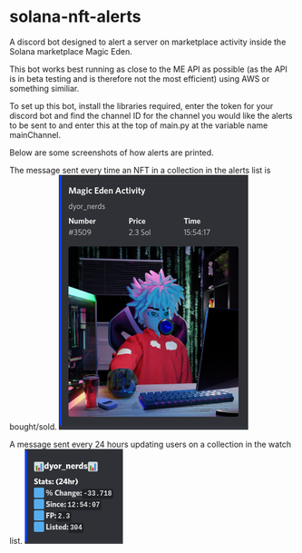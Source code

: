 # solana-nft-alerts
A discord bot designed to alert a server on marketplace activity inside the Solana marketplace Magic Eden.

This bot works best running as close to the ME API as possible (as the API is in beta testing and is therefore not the most efficient) using AWS or something similiar. 

To set up this bot, install the libraries required, enter the token for your discord bot and find the channel ID for the channel you would like the alerts to be sent to and enter this at the top of main.py at the variable name mainChannel.

Below are some screenshots of how alerts are printed.

The message sent every time an NFT in a collection in the alerts list is bought/sold.
<img src="/example_screenshots/activity.png">

A message sent every 24 hours updating users on a collection in the watch list. 
<img src="/example_screenshots/stats.png">





